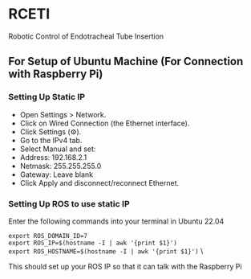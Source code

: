 # RCETI
Robotic Control of Endotracheal Tube Insertion

## For Setup of Ubuntu Machine (For Connection with Raspberry Pi)

### Setting Up Static IP
- Open Settings > Network.
- Click on Wired Connection (the Ethernet interface).
- Click Settings (⚙️).
- Go to the IPv4 tab.
- Select Manual and set:
- Address: 192.168.2.1
- Netmask: 255.255.255.0
- Gateway: Leave blank
- Click Apply and disconnect/reconnect Ethernet.

### Setting Up ROS to use static IP
Enter the following commands into your terminal in Ubuntu 22.04

`export ROS_DOMAIN_ID=7` \
`export ROS_IP=$(hostname -I | awk '{print $1}')` \
`export ROS_HOSTNAME=$(hostname -I | awk '{print $1}')` \

This should set up your ROS IP so that it can talk with the Raspberry Pi

